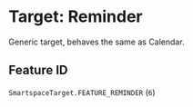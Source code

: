 # Target: Reminder

Generic target, behaves the same as Calendar.

## Feature ID

`SmartspaceTarget.FEATURE_REMINDER` (`6`)
